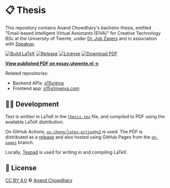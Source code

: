 # 📋 Thesis

This repository contains Anand Chowdhary's bachelor thesis, entitled "Email-based Intelligent Virtual Assistants (EIVA)" for Creative Technology BSc at the University of Twente, under [Dr. Job Zwiers](https://people.utwente.nl/j.zwiers) and in association with [Speakup](https://www.speakup.nl).

[![Build LaTeX](https://github.com/AnandChowdhary/thesis/workflows/Build%20LaTeX/badge.svg)](https://github.com/AnandChowdhary/thesis/actions)
[![Release](https://badgen.net/github/release/AnandChowdhary/thesis)](https://github.com/AnandChowdhary/thesis/releases)
[![License](https://badgen.net/github/license/AnandChowdhary/thesis)](./LICENSE)
[![Download PDF](https://badgen.net/badge/download/PDF/purple)](https://anandchowdhary.github.io/thesis/)

[**View published PDF on essay.utwente.nl →**](https://essay.utwente.nl/81424/1/Chowdhary_BA_EEMCS.pdf)

Related repositories:

- Backend APIs: [o15y/eiva](https://github.com/o15y/eiva)
- Frontend app: [o15y/myeiva.com](https://github.com/o15y/myeiva.com)

## 👩‍💻 Development

Text is written in LaTeX in the [`thesis.tex`](./thesis.tex) file, and compiled to PDF using the available LaTeX distribution.

On GitHub Actions, [`xu-cheng/latex-action@v2`](https://github.com/xu-cheng/latex-action) is used. The PDF is distributed as a [release](https://github.com/AnandChowdhary/thesis/releases) and also hosted using GitHub Pages from the [`gh-pages`](https://github.com/AnandChowdhary/thesis/tree/gh-pages) branch.

Locally, [Texpad](https://www.texpad.com) is used for writing in and compiling LaTeX.

## 📄 License

[CC BY 4.0](./LICENSE) © [Anand Chowdhary](https://anandchowdhary.com)
